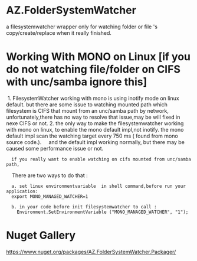 # AZ.FolderSystemWatcher
a filesystemwatcher wrapper only for watching folder or file 's  copy/create/replace when it really finished.

# Working With MONO on Linux [if you do not watching file/folder on CIFS with unc/samba ignore this]

  1. FilesystemWatcher working with mono is using inotify mode on linux default.
      but there are some issue to watching mounted path which filesystem is CIFS that mount from an unc/samba path by network,
      unfortunately,there has no way to resolve that issue,may be will fixed in nexe CIFS or not.
  2. the only way to make the filesystemwatcher working with mono on linux, to enable the mono default impl,not inotify.
     the mono default impl scan the watching target every 750 ms ( found from mono source code.). 
     and the default impl working normally, but there may be caused some performance issue or not.
     
     
      if you really want to enable watching on cifs mounted from unc/samba path, 
      There are two ways to do that :
    
      a. set linux environmentvariable  in shell command,before run your application:
      export MONO_MANAGED_WATCHER=1
       
      b. in your code before init filesystemwatcher to call :
        Environment.SetEnvironmentVariable ("MONO_MANAGED_WATCHER", "1");
   
    

# Nuget Gallery

https://www.nuget.org/packages/AZ.FolderSystemWatcher.Packager/
